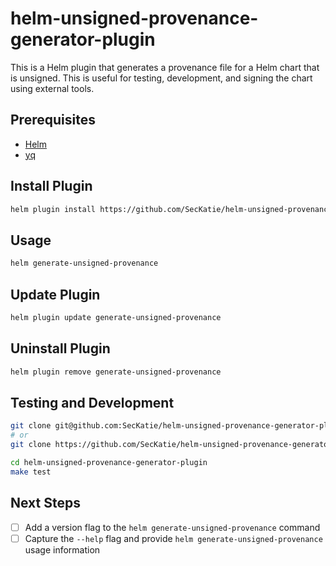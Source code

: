 # helm-unsigned-provenance-generator-plugin
This is a Helm plugin that generates a provenance file for a Helm chart that is unsigned. This is useful for testing, development, and signing the chart using external tools.

## Prerequisites

- [Helm](https://helm.sh/docs/intro/install/)
- [yq](https://github.com/mikefarah/yq/#install)

## Install Plugin
```bash
helm plugin install https://github.com/SecKatie/helm-unsigned-provenance-generator-plugin
```

## Usage
```bash
helm generate-unsigned-provenance
```

## Update Plugin
```bash
helm plugin update generate-unsigned-provenance
```

## Uninstall Plugin
```bash
helm plugin remove generate-unsigned-provenance
```

## Testing and Development
```bash
git clone git@github.com:SecKatie/helm-unsigned-provenance-generator-plugin.git
# or
git clone https://github.com/SecKatie/helm-unsigned-provenance-generator-plugin.git

cd helm-unsigned-provenance-generator-plugin
make test
```

## Next Steps
- [ ] Add a version flag to the `helm generate-unsigned-provenance` command
- [ ] Capture the `--help` flag and provide `helm generate-unsigned-provenance` usage information